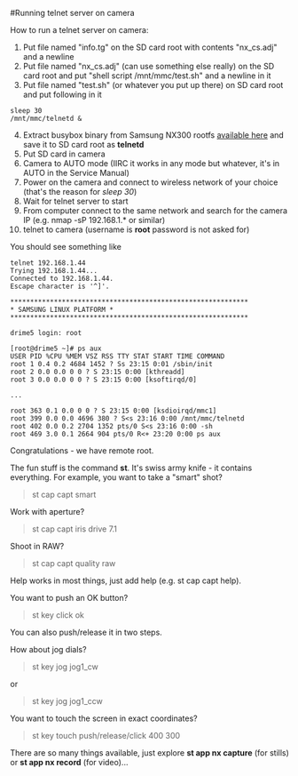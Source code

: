 #Running telnet server on camera

How to run a telnet server on camera:
  1. Put file named "info.tg" on the SD card root with contents "nx_cs.adj" and a newline
  2. Put file named "nx_cs.adj" (can use something else really) on the SD card root and put "shell script /mnt/mmc/test.sh" and a newline in it
  3. Put file named "test.sh" (or whatever you put up there) on SD card root and put following in it
```
sleep 30
/mnt/mmc/telnetd &
```
  4. Extract busybox binary from Samsung NX300 rootfs [available here](http://opensource.samsung.com/reception/receptionSub.do?method=sub&sub=F&searchValue=nx300) and save it to SD card root as **telnetd**
  5. Put SD card in camera
  5. Camera to AUTO mode (IIRC it works in any mode but whatever, it's in AUTO in the Service Manual)
  6. Power on the camera and connect to wireless network of your choice (that's the reason for *sleep 30*)
  7. Wait for telnet server to start
  8. From computer connect to the same network and search for the camera IP (e.g. nmap -sP 192.168.1.* or similar)
  9. telnet to camera (username is **root** password is not asked for)

You should see something like
```
telnet 192.168.1.44
Trying 192.168.1.44...
Connected to 192.168.1.44.
Escape character is '^]'.

************************************************************
* SAMSUNG LINUX PLATFORM *
************************************************************

drime5 login: root

[root@drime5 ~]# ps aux
USER PID %CPU %MEM VSZ RSS TTY STAT START TIME COMMAND
root 1 0.4 0.2 4684 1452 ? Ss 23:15 0:01 /sbin/init
root 2 0.0 0.0 0 0 ? S 23:15 0:00 [kthreadd]
root 3 0.0 0.0 0 0 ? S 23:15 0:00 [ksoftirqd/0]

...

root 363 0.1 0.0 0 0 ? S 23:15 0:00 [ksdioirqd/mmc1]
root 399 0.0 0.0 4696 380 ? S<s 23:16 0:00 /mnt/mmc/telnetd
root 402 0.0 0.2 2704 1352 pts/0 S<s 23:16 0:00 -sh
root 469 3.0 0.1 2664 904 pts/0 R<+ 23:20 0:00 ps aux
```
Congratulations - we have remote root.

The fun stuff is the command **st**. It's swiss army knife - it contains everything. For example, you want to take a "smart" shot?

> st cap capt smart

Work with aperture?

> st cap capt iris drive 7.1

Shoot in RAW?

> st cap capt quality raw

Help works in most things, just add help (e.g. st cap capt help).

You want to push an OK button?

> st key click ok

You can also push/release it in two steps.

How about jog dials?

> st key jog jog1_cw 

or 
> st key jog jog1_ccw

You want to touch the screen in exact coordinates?

> st key touch push/release/click 400 300

There are so many things available, just explore **st app nx capture** (for stills) or **st app nx record** (for video)...
